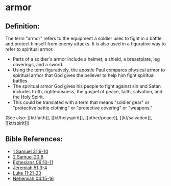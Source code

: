 # armor #

## Definition: ##

The term "armor" refers to the equipment a soldier uses to fight in a battle and protect himself from enemy attacks. It is also used in a figurative way to refer to spiritual armor.

* Parts of a soldier's armor include a helmet, a shield, a breastplate, leg coverings, and a sword.
* Using the term figuratively, the apostle Paul compares physical armor to spiritual armor that God gives the believer to help him fight spiritual battles.
* The spiritual armor God gives his people to fight against sin and Satan includes truth, righteousness, the gospel of peace, faith, salvation, and the Holy Spirit.
* This could be translated with a term that means "soldier gear" or "protective battle clothing" or "protective covering" or "weapons."

(See also: [[kt/faith]], [[kt/holyspirit]], [[other/peace]], [[kt/salvation]], [[kt/spirit]])

## Bible References: ##

* [1 Samuel 31:9-10](en/tn/1sa/help/31/09)
* [2 Samuel 20:8](en/tn/2sa/help/20/08)
* [Ephesians 06:10-11](en/tn/eph/help/06/10)
* [Jeremiah 51:3-4](en/tn/jer/help/51/03)
* [Luke 11:21-23](en/tn/luk/help/11/21)
* [Nehemiah 04:15-16](en/tn/neh/help/04/15)